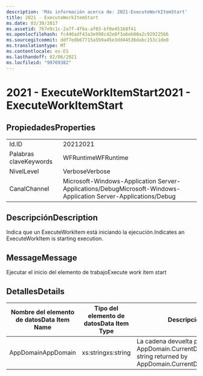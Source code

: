 ```yaml
---
description: 'Más información acerca de: 2021-ExecuteWorkItemStart'
title: 2021 - ExecuteWorkItemStart
ms.date: 03/30/2017
ms.assetid: 767e9c1c-2a7f-4f6a-af03-bf0e45168f41
ms.openlocfilehash: fc446adf43a3e998c42e0f3a6eb00a2c92922566
ms.sourcegitcommit: ddf7edb67715a5b9a45e3dd44536dabc153c1de0
ms.translationtype: MT
ms.contentlocale: es-ES
ms.lasthandoff: 02/06/2021
ms.locfileid: "99769382"
---
```

# <a name="2021---executeworkitemstart"></a><span data-ttu-id="2e6b7-103">2021 - ExecuteWorkItemStart</span><span class="sxs-lookup"><span data-stu-id="2e6b7-103">2021 - ExecuteWorkItemStart</span></span>

## <a name="properties"></a><span data-ttu-id="2e6b7-104">Propiedades</span><span class="sxs-lookup"><span data-stu-id="2e6b7-104">Properties</span></span>  
  
|||  
|-|-|  
|<span data-ttu-id="2e6b7-105">Id.</span><span class="sxs-lookup"><span data-stu-id="2e6b7-105">ID</span></span>|<span data-ttu-id="2e6b7-106">2021</span><span class="sxs-lookup"><span data-stu-id="2e6b7-106">2021</span></span>|  
|<span data-ttu-id="2e6b7-107">Palabras clave</span><span class="sxs-lookup"><span data-stu-id="2e6b7-107">Keywords</span></span>|<span data-ttu-id="2e6b7-108">WFRuntime</span><span class="sxs-lookup"><span data-stu-id="2e6b7-108">WFRuntime</span></span>|  
|<span data-ttu-id="2e6b7-109">Nivel</span><span class="sxs-lookup"><span data-stu-id="2e6b7-109">Level</span></span>|<span data-ttu-id="2e6b7-110">Verbose</span><span class="sxs-lookup"><span data-stu-id="2e6b7-110">Verbose</span></span>|  
|<span data-ttu-id="2e6b7-111">Canal</span><span class="sxs-lookup"><span data-stu-id="2e6b7-111">Channel</span></span>|<span data-ttu-id="2e6b7-112">Microsoft-Windows-Application Server-Applications/Debug</span><span class="sxs-lookup"><span data-stu-id="2e6b7-112">Microsoft-Windows-Application Server-Applications/Debug</span></span>|  
  
## <a name="description"></a><span data-ttu-id="2e6b7-113">Descripción</span><span class="sxs-lookup"><span data-stu-id="2e6b7-113">Description</span></span>  

 <span data-ttu-id="2e6b7-114">Indica que un ExecuteWorkItem está iniciando la ejecución.</span><span class="sxs-lookup"><span data-stu-id="2e6b7-114">Indicates an ExecuteWorkItem is starting execution.</span></span>  
  
## <a name="message"></a><span data-ttu-id="2e6b7-115">Message</span><span class="sxs-lookup"><span data-stu-id="2e6b7-115">Message</span></span>  

 <span data-ttu-id="2e6b7-116">Ejecutar el inicio del elemento de trabajo</span><span class="sxs-lookup"><span data-stu-id="2e6b7-116">Execute work item start</span></span>  
  
## <a name="details"></a><span data-ttu-id="2e6b7-117">Detalles</span><span class="sxs-lookup"><span data-stu-id="2e6b7-117">Details</span></span>  
  
|<span data-ttu-id="2e6b7-118">Nombre del elemento de datos</span><span class="sxs-lookup"><span data-stu-id="2e6b7-118">Data Item Name</span></span>|<span data-ttu-id="2e6b7-119">Tipo del elemento de datos</span><span class="sxs-lookup"><span data-stu-id="2e6b7-119">Data Item Type</span></span>|<span data-ttu-id="2e6b7-120">Descripción</span><span class="sxs-lookup"><span data-stu-id="2e6b7-120">Description</span></span>|  
|--------------------|--------------------|-----------------|  
|<span data-ttu-id="2e6b7-121">AppDomain</span><span class="sxs-lookup"><span data-stu-id="2e6b7-121">AppDomain</span></span>|<span data-ttu-id="2e6b7-122">xs:string</span><span class="sxs-lookup"><span data-stu-id="2e6b7-122">xs:string</span></span>|<span data-ttu-id="2e6b7-123">La cadena devuelta por AppDomain.CurrentDomain.FriendlyName.</span><span class="sxs-lookup"><span data-stu-id="2e6b7-123">The string returned by AppDomain.CurrentDomain.FriendlyName.</span></span>|
